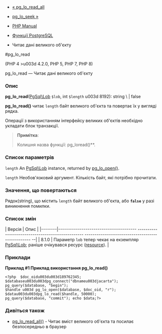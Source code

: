 - [« pg_lo_read_all](function.pg-lo-read-all.md)
- [pg_lo_seek »](function.pg-lo-seek.md)

- [PHP Manual](index.md)
- [Функції PostgreSQL](ref.pgsql.md)
- Читає дані великого об'єкту

#pg_lo_read

(PHP 4 \>u003d 4.2.0, PHP 5, PHP 7, PHP 8)

pg_lo_read — Читає дані великого об'єкту

### Опис

**pg_lo_read**([PgSql\Lob](class.pgsql-lob.md) `$lob`, int `$length` u003d
8192): string \ | false

**pg_lo_read()** читає `length` байт великого об'єкта та повертає їх у
вигляді рядка.

Операції з використанням інтерфейсу великих об'єктів необхідно
укладати блок транзакції.

> **Примітка**:
>
> Колишня назва функції: pg_loread()**.

### Список параметрів

`length`
An [PgSql\Lob](class.pgsql-lob.md) instance, returned by
[pg_lo_open()](function.pg-lo-open.md).

`length`
Необов'язковий аргумент. Кількість байт, які потрібно прочитати.

### Значення, що повертаються

Рядок(string), що містить `length` байт великого об'єкта, або
**`false`** у разі виникнення помилки.

### Список змін

| Версія | Опис |
|--------|---------------------------------------- -------------------------------------------------- -------------------------------------------------- --|
| 8.1.0 | Параметр `lob` тепер чекає на екземпляр [PgSql\Lob](class.pgsql-lob.md); раніше очікувався ресурс ([resource](language.types.resource.md)). |

### Приклади

**Приклад #1 Приклад використання **pg_lo_read()****

`<?php  $doc_oidu003du003d189762345; $databaseu003du003dpg_connect("dbnameu003djacarta"); pg_query($database, "begin"); $handle u003d pg_lo_open($database, $doc_oid, "r"); $datau003du003dpg_lo_read($handle, 50000); pg_query($database, "commit"); echo $data;?> `

### Дивіться також

- [pg_lo_read_all()](function.pg-lo-read-all.md) - Читає вміст
великого об'єкта та посилає безпосередньо в браузер
